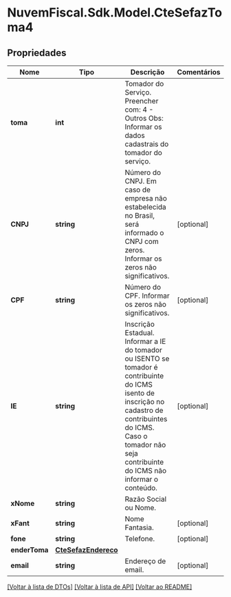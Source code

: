 # NuvemFiscal.Sdk.Model.CteSefazToma4

## Propriedades

Nome | Tipo | Descrição | Comentários
------------ | ------------- | ------------- | -------------
**toma** | **int** | Tomador do Serviço.  Preencher com:                  4 - Outros                 Obs: Informar os dados cadastrais do tomador do serviço. | 
**CNPJ** | **string** | Número do CNPJ.  Em caso de empresa não estabelecida no Brasil, será informado o CNPJ com zeros.                 Informar os zeros não significativos. | [optional] 
**CPF** | **string** | Número do CPF.  Informar os zeros não significativos. | [optional] 
**IE** | **string** | Inscrição Estadual.  Informar a IE do tomador ou ISENTO se tomador é contribuinte do ICMS isento de inscrição no cadastro de contribuintes do ICMS. Caso o tomador não seja contribuinte do ICMS não informar o conteúdo. | [optional] 
**xNome** | **string** | Razão Social ou Nome. | 
**xFant** | **string** | Nome Fantasia. | [optional] 
**fone** | **string** | Telefone. | [optional] 
**enderToma** | [**CteSefazEndereco**](CteSefazEndereco.md) |  | 
**email** | **string** | Endereço de email. | [optional] 

[[Voltar à lista de DTOs]](../README.md#documentation-for-models) [[Voltar à lista de API]](../README.md#documentation-for-api-endpoints) [[Voltar ao README]](../README.md)

